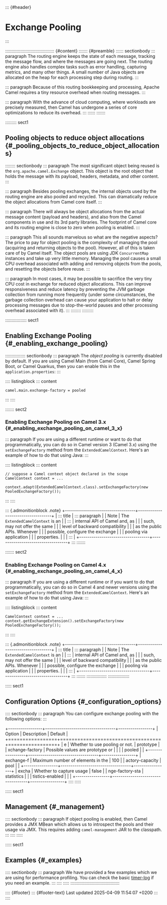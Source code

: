 ::: {#header}
# Exchange Pooling
:::

::::::::::::::::::::::::::::::::::::::: {#content}
::::::: {#preamble}
:::::: sectionbody
::: paragraph
The routing engine keeps the state of each message, tracking the message
flow, and where the messages are going next. The routing engine also
handles complex tasks such as error handling, capturing metrics, and
many other things. A small number of Java objects are allocated on the
heap for each processing step during routing.
:::

::: paragraph
Because of this routing bookkeeping and processing, Apache Camel
requires a tiny resource overhead when routing messages.
:::

::: paragraph
With the advance of cloud computing, where workloads are precisely
measured, then Camel has undergone a series of core optimizations to
reduce its overhead.
:::
::::::
:::::::

::::::::: sect1
## Pooling objects to reduce object allocations {#_pooling_objects_to_reduce_object_allocations}

:::::::: sectionbody
::: paragraph
The most significant object being reused is the
`org.apache.camel.Exchange` object. This object is the root object that
holds the message with its payload, headers, metadata, and other
content.
:::

::: paragraph
Besides pooling exchanges, the internal objects used by the routing
engine are also pooled and recycled. This can dramatically reduce the
object allocations from Camel core itself.
:::

::: paragraph
There will always be object allocations from the actual message content
(payload and headers), and also from the Camel components in use and its
3rd party libraries. The footprint of Camel core and its routing engine
is close to zero when pooling is enabled.
:::

::: paragraph
This all sounds marvelous so what are the negative aspects? The price to
pay for object pooling is the complexity of managing the pool (acquiring
and returning objects to the pool). However, all of this is taken care
of by Camel itself. The object pools are using JDK `ConcurrentMap`
instances and take up very little memory. Managing the pool causes a
small CPU overhead associated with adding and removing objects from the
pools, and resetting the objects before reuse.
:::

::: paragraph
In most cases, it may be possible to sacrifice the very tiny CPU cost in
exchange for reduced object allocations. This can improve responsiveness
and reduce latency by preventing the JVM garbage collection from running
more frequently (under some circumstances, the garbage collection
overhead can cause your application to halt or delay processing messages
due to stop-the-world pauses and other processing overhead associated
with it).
:::
::::::::
:::::::::

::::::::::::::::: sect1
## Enabling Exchange Pooling {#_enabling_exchange_pooling}

:::::::::::::::: sectionbody
::: paragraph
The *object pooling* is currently disabled by default. If you are using
Camel Main (from Camel Core), Camel Spring Boot, or Camel Quarkus, then
you can enable this in the `application.properties`:
:::

:::: listingblock
::: content
``` highlight
camel.main.exchange-factory = pooled
```
:::
::::

::::::: sect2
### Enabling Exchange Pooling on Camel 3.x {#_enabling_exchange_pooling_on_camel_3_x}

::: paragraph
If you are using a different runtime or want to do that
programmatically, you can do so in Camel version 3 (Camel 3.x) using the
`setExchangeFactory` method from the `ExtendedCamelContext`. Here's an
example of how to do that using Java:
:::

:::: listingblock
::: content
``` highlight
// suppose a Camel context object declared in the scope
CamelContext context = ...

context.adapt(ExtendedCamelContext.class).setExchangeFactory(new PooledExchangeFactory());
```
:::
::::

::: {.admonitionblock .note}
+-----------------------------------+-----------------------------------+
| ::: title                         | ::: paragraph                     |
| Note                              | The `ExtendedCamelContext` is an  |
| :::                               | internal API of Camel and, as     |
|                                   | such, may not offer the same      |
|                                   | level of backward compatibility   |
|                                   | as the public APIs. Whenever      |
|                                   | possible, configure the exchange  |
|                                   | pooling via application           |
|                                   | properties.                       |
|                                   | :::                               |
+-----------------------------------+-----------------------------------+
:::
:::::::

::::::: sect2
### Enabling Exchange Pooling on Camel 4.x {#_enabling_exchange_pooling_on_camel_4_x}

::: paragraph
If you are using a different runtime or if you want to do that
programmatically, you can do so in Camel 4 and newer versions using the
`setExchangeFactory` method from the `ExtendedCamelContext`. Here's an
example of how to do that using Java:
:::

:::: listingblock
::: content
``` highlight
CamelContext context = ...
context.getExchangeExtension().setExchangeFactory(new PooledExchangeFactory());
```
:::
::::

::: {.admonitionblock .note}
+-----------------------------------+-----------------------------------+
| ::: title                         | ::: paragraph                     |
| Note                              | The `ExtendedCamelContext` is an  |
| :::                               | internal API of Camel and, as     |
|                                   | such, may not offer the same      |
|                                   | level of backward compatibility   |
|                                   | as the public APIs. Whenever      |
|                                   | possible, configure the exchange  |
|                                   | pooling via application           |
|                                   | properties.                       |
|                                   | :::                               |
+-----------------------------------+-----------------------------------+
:::
:::::::
::::::::::::::::
:::::::::::::::::

::::: sect1
## Configuration Options {#_configuration_options}

:::: sectionbody
::: paragraph
You can configure exchange pooling with the following options:
:::

+-----------------+-----------------------------------+-----------------+
| Option          | Description                       | Default         |
+=================+===================================+=================+
| e               | Whether to use pooling or not.    | prototype       |
| xchange-factory | Possible values are prototype or  |                 |
|                 | pooled                            |                 |
+-----------------+-----------------------------------+-----------------+
| exchange-f      | Maximum number of elements in the | 100             |
| actory-capacity | pool                              |                 |
+-----------------+-----------------------------------+-----------------+
| excha           | Whether to capture usage          | false           |
| nge-factory-sta | statistics                        |                 |
| tistics-enabled |                                   |                 |
+-----------------+-----------------------------------+-----------------+
::::
:::::

::::: sect1
## Management {#_management}

:::: sectionbody
::: paragraph
If object pooling is enabled, then Camel provides a JMX MBean which
allows us to introspect the pools and their usage via JMX. This requires
adding `camel-management` JAR to the classpath.
:::
::::
:::::

::::: sect1
## Examples {#_examples}

:::: sectionbody
::: paragraph
We have provided a few examples which we are using for performance
profiling. You can check the basic
[timer-log](https://github.com/apache/camel-performance-tests/tree/main/profiling/timer-log)
if you need an example.
:::
::::
:::::
:::::::::::::::::::::::::::::::::::::::

:::: {#footer}
::: {#footer-text}
Last updated 2025-04-09 11:54:07 +0200
:::
::::
